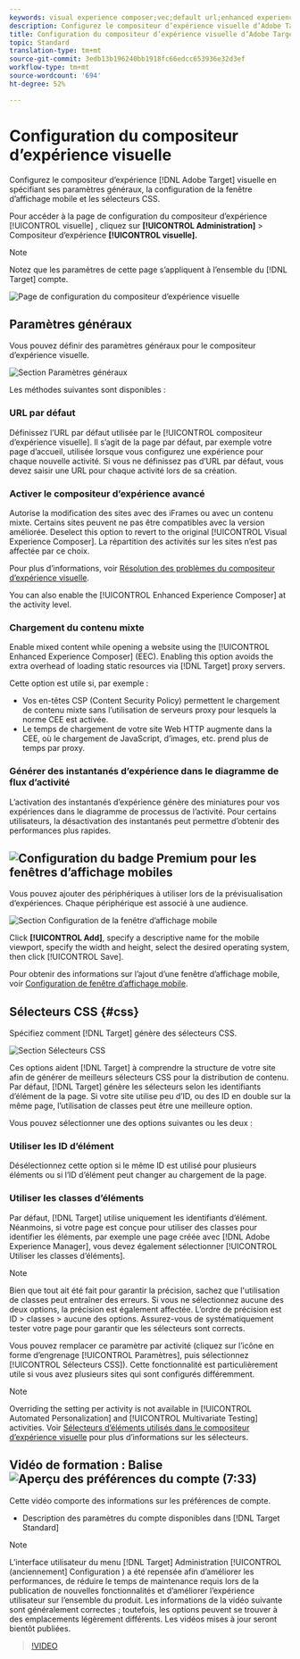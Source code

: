 ```yaml
---
keywords: visual experience composer;vec;default url;enhanced experience composer;eec;mixed content;experience snapshots;mobile viewport;css;css selectors
description: Configurez le compositeur d’expérience visuelle d’Adobe Target en spécifiant ses paramètres généraux, la configuration de la fenêtre d’affichage mobile et les sélecteurs CSS.
title: Configuration du compositeur d’expérience visuelle d’Adobe Target
topic: Standard
translation-type: tm+mt
source-git-commit: 3edb13b196240bb1918fc66edcc653936e32d3ef
workflow-type: tm+mt
source-wordcount: '694'
ht-degree: 52%

---
```



# Configuration du compositeur d’expérience visuelle

Configurez le compositeur d’expérience [!DNL Adobe Target]  visuelle en spécifiant ses paramètres généraux, la configuration de la fenêtre d’affichage mobile et les sélecteurs CSS.

Pour accéder à la page de configuration du compositeur d’expérience [!UICONTROL visuelle] , cliquez sur **[!UICONTROL Administration]** > Compositeur d’expérience **[!UICONTROL visuelle].**

>[!NOTE]
>
>Notez que les paramètres de cette page s’appliquent à l’ensemble du [!DNL Target] compte.

![Page de configuration du compositeur d’expérience visuelle](/help/administrating-target/assets/vec.png)

## Paramètres généraux

Vous pouvez définir des paramètres généraux pour le compositeur d’expérience visuelle.

![Section Paramètres généraux](/help/administrating-target/assets/general-settings.png)

Les méthodes suivantes sont disponibles :

### URL par défaut

Définissez l’URL par défaut utilisée par le [!UICONTROL compositeur d’expérience visuelle]. Il s’agit de la page par défaut, par exemple votre page d’accueil, utilisée lorsque vous configurez une expérience pour chaque nouvelle activité. Si vous ne définissez pas d’URL par défaut, vous devez saisir une URL pour chaque activité lors de sa création.

### Activer le compositeur d’expérience avancé

Autorise la modification des sites avec des iFrames ou avec un contenu mixte. Certains sites peuvent ne pas être compatibles avec la version améliorée. Deselect this option to revert to the original [!UICONTROL Visual Experience Composer]. La répartition des activités sur les sites n’est pas affectée par ce choix.

Pour plus d’informations, voir [Résolution des problèmes du compositeur d’expérience visuelle](/help/c-experiences/c-visual-experience-composer/r-troubleshoot-composer/troubleshoot-composer.md).

You can also enable the [!UICONTROL Enhanced Experience Composer] at the activity level.

### Chargement du contenu mixte

Enable mixed content while opening a website using the [!UICONTROL Enhanced Experience Composer] (EEC). Enabling this option avoids the extra overhead of loading static resources via [!DNL Target] proxy servers.

Cette option est utile si, par exemple :

* Vos en-têtes CSP (Content Security Policy) permettent le chargement de contenu mixte sans l’utilisation de serveurs proxy pour lesquels la norme CEE est activée.
* Le temps de chargement de votre site Web HTTP augmente dans la CEE, où le chargement de JavaScript, d’images, etc. prend plus de temps par proxy.

### Générer des instantanés d’expérience dans le diagramme de flux d’activité

L’activation des instantanés d’expérience génère des miniatures pour vos expériences dans le diagramme de processus de l’activité. Pour certains utilisateurs, la désactivation des instantanés peut permettre d’obtenir des performances plus rapides.

## ![Configuration du badge](/help/assets/premium.png) Premium pour les fenêtres d’affichage mobiles

Vous pouvez ajouter des périphériques à utiliser lors de la prévisualisation d’expériences. Chaque périphérique est associé à une audience.

![Section Configuration de la fenêtre d’affichage mobile](/help/administrating-target/assets/mobile-viewport-configuration.png)

Click **[!UICONTROL Add]**, specify a descriptive name for the mobile viewport, specify the width and height, select the desired operating system, then click [!UICONTROL Save].

Pour obtenir des informations sur l’ajout d’une fenêtre d’affichage mobile, voir [Configuration de fenêtre d’affichage mobile](/help/c-experiences/c-visual-experience-composer/mobile-viewports.md).

## Sélecteurs CSS {#css}

Spécifiez comment [!DNL Target] génère des sélecteurs CSS.

![Section Sélecteurs CSS](/help/administrating-target/assets/css-selectors.png)

Ces options aident [!DNL Target] à comprendre la structure de votre site afin de générer de meilleurs sélecteurs CSS pour la distribution de contenu. Par défaut, [!DNL Target] génère les sélecteurs selon les identifiants d’élément de la page. Si votre site utilise peu d’ID, ou des ID en double sur la même page, l’utilisation de classes peut être une meilleure option.

Vous pouvez sélectionner une des options suivantes ou les deux :

### Utiliser les ID d’élément

Désélectionnez cette option si le même ID est utilisé pour plusieurs éléments ou si l’ID d’élément peut changer au chargement de la page.

### Utiliser les classes d’éléments

Par défaut, [!DNL Target] utilise uniquement les identifiants d’élément. Néanmoins, si votre page est conçue pour utiliser des classes pour identifier les éléments, par exemple une page créée avec [!DNL Adobe Experience Manager], vous devez également sélectionner [!UICONTROL Utiliser les classes d’éléments].

>[!NOTE]
>
>Bien que tout ait été fait pour garantir la précision, sachez que l&#39;utilisation de classes peut entraîner des erreurs. Si vous ne sélectionnez aucune des deux options, la précision est également affectée. L’ordre de précision est ID > classes > aucune des options. Assurez-vous de systématiquement tester votre page pour garantir que les sélecteurs sont corrects.

Vous pouvez remplacer ce paramètre par activité (cliquez sur l’icône en forme d’engrenage [!UICONTROL Paramètres], puis sélectionnez [!UICONTROL Sélecteurs CSS]). Cette fonctionnalité est particulièrement utile si vous avez plusieurs sites qui sont configurés différemment.

>[!NOTE]
>
>Overriding the setting per activity is not available in [!UICONTROL Automated Personalization] and [!UICONTROL Multivariate Testing] activities.  Voir [Sélecteurs d’éléments utilisés dans le compositeur d’expérience visuelle](/help/c-experiences/c-visual-experience-composer/vec-selectors.md) pour plus d’informations sur les sélecteurs.

## Vidéo de formation : Balise ![Aperçu des préférences du compte (7:33)](/help/assets/overview.png)

Cette vidéo comporte des informations sur les préférences de compte.

* Description des paramètres du compte disponibles dans [!DNL Target Standard]

>[!NOTE]
>
>L’interface utilisateur du menu [!DNL Target] Administration [!UICONTROL (anciennement] Configuration ) a été repensée afin d’améliorer les performances, de réduire le temps de maintenance requis lors de la publication de nouvelles fonctionnalités et d’améliorer l’expérience utilisateur sur l’ensemble du produit. Les informations de la vidéo suivante sont généralement correctes ; toutefois, les options peuvent se trouver à des emplacements légèrement différents. Les vidéos mises à jour seront bientôt publiées.

>[!VIDEO](https://video.tv.adobe.com/v/17379)
